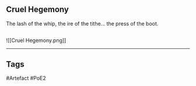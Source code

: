 ## Cruel Hegemony
The lash of the whip,
the ire of the tithe...
the press of the boot.
##
![[Cruel Hegemony.png]]

---
## Tags
#Artefact
#PoE2